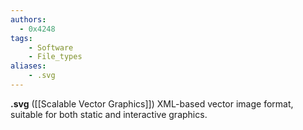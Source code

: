 ```yaml
---
authors:
  - 0x4248
tags:
    - Software
    - File_types
aliases:
    - .svg
---
```

**.svg** ([[Scalable Vector Graphics]]) XML-based vector image format, suitable for both static and interactive graphics.
